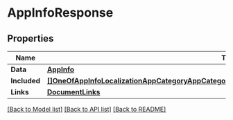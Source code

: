 # AppInfoResponse

## Properties

Name | Type | Description | Notes
------------ | ------------- | ------------- | -------------
**Data** | [**AppInfo**](AppInfo.md) |  | 
**Included** | [**[]OneOfAppInfoLocalizationAppCategoryAppCategoryAppCategoryAppCategoryAppCategoryAppCategory**](oneOf&lt;AppInfoLocalization,AppCategory,AppCategory,AppCategory,AppCategory,AppCategory,AppCategory&gt;.md) |  | [optional] 
**Links** | [**DocumentLinks**](DocumentLinks.md) |  | 

[[Back to Model list]](../README.md#documentation-for-models) [[Back to API list]](../README.md#documentation-for-api-endpoints) [[Back to README]](../README.md)


